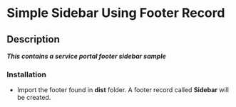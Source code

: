 # **Simple Sidebar Using Footer Record**

## Description

**_This contains a service portal footer sidebar sample_**

### Installation

- Import the footer found in **dist** folder. A footer record called **Sidebar** will be created.
